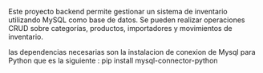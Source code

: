 Este proyecto backend permite gestionar un sistema de inventario utilizando MySQL como base de datos. Se pueden realizar operaciones CRUD sobre categorías, productos, importadores y movimientos de inventario.

las dependencias necesarias son la instalacion de conexion de Mysql para Python que es la siguiente :  pip install mysql-connector-python

